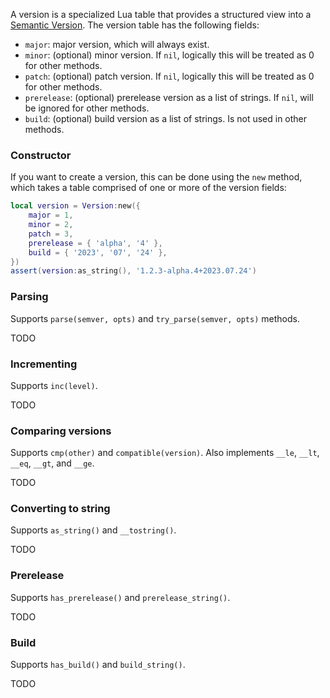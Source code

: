 A version is a specialized Lua table that provides a structured view into a
[Semantic Version](https://semver.org/). The version table has the following
fields:

* `major`: major version, which will always exist.
* `minor`: (optional) minor version. If `nil`, logically this will be treated
  as 0 for other methods.
* `patch`: (optional) patch version. If `nil`, logically this will be treated
  as 0 for other methods.
* `prerelease`: (optional) prerelease version as a list of strings. If `nil`,
  will be ignored for other methods.
* `build`: (optional) build version as a list of strings. Is not used in other
  methods.

### Constructor

If you want to create a version, this can be done using the `new` method, which
takes a table comprised of one or more of the version fields:

```lua
local version = Version:new({
    major = 1,
    minor = 2,
    patch = 3,
    prerelease = { 'alpha', '4' },
    build = { '2023', '07', '24' },
})
assert(version:as_string(), '1.2.3-alpha.4+2023.07.24')
```

### Parsing

Supports `parse(semver, opts)` and `try_parse(semver, opts)` methods.

TODO

### Incrementing

Supports `inc(level)`.

TODO

### Comparing versions

Supports `cmp(other)` and `compatible(version)`. Also implements `__le`,
`__lt`, `__eq`, `__gt`, and `__ge`.

TODO

### Converting to string

Supports `as_string()` and `__tostring()`.

TODO

### Prerelease

Supports `has_prerelease()` and `prerelease_string()`.

TODO

### Build

Supports `has_build()` and `build_string()`.

TODO
